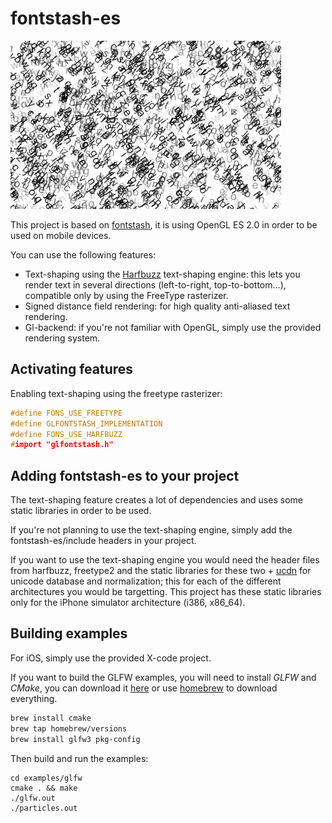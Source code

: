 fontstash-es
============

![00](img/particles.gif)

This project is based on [fontstash](https://github.com/memononen/fontstash), it is using OpenGL ES 2.0 in order to be used on mobile devices.

You can use the following features:

+ Text-shaping using the [Harfbuzz](https://github.com/behdad/harfbuzz) text-shaping engine: this lets you render text in several directions (left-to-right, top-to-bottom...), compatible only by using the FreeType rasterizer.
+ Signed distance field rendering: for high quality anti-aliased text rendering.
+ Gl-backend: if you're not familiar with OpenGL, simply use the provided rendering system.

Activating features
-------------------

Enabling text-shaping using the freetype rasterizer:
```c++
#define FONS_USE_FREETYPE
#define GLFONTSTASH_IMPLEMENTATION
#define FONS_USE_HARFBUZZ
#import "glfontstash.h"
```

Adding fontstash-es to your project
-----------------------------------

The text-shaping feature creates a lot of dependencies and uses some static libraries in order to be used. 

If you're not planning to use the text-shaping engine, simply add the fontstash-es/include headers in your project. 

If you want to use the text-shaping engine you would need the header files from harfbuzz, freetype2 and the static libraries for these two + [ucdn](https://github.com/grigorig/ucdn) for unicode database and normalization; this for each of the different architectures you would be targetting. This project has these static libraries only for the iPhone simulator architecture (i386, x86_64).

Building examples
-----------------

For iOS, simply use the provided X-code project.

If you want to build the GLFW examples, you will need to install _GLFW_ and _CMake_, you can download it [here](http://www.cmake.org/download/) or use [homebrew](http://brew.sh/) to download everything.

```bash
brew install cmake
brew tap homebrew/versions
brew install glfw3 pkg-config
```

Then build and run the examples:
```
cd examples/glfw
cmake . && make
./glfw.out
./particles.out
```
